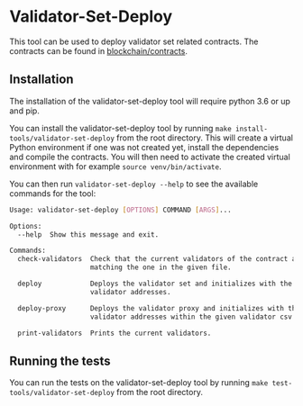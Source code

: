 # Validator-Set-Deploy

This tool can be used to deploy validator set related contracts.
The contracts can be found in [blockchain/contracts](https://github.com/trustlines-protocol/blockchain/tree/master/contracts).

## Installation

The installation of the validator-set-deploy tool will require python 3.6 or up and pip.

You can install the validator-set-deploy tool by running `make install-tools/validator-set-deploy` 
from the root directory. This will create a virtual Python environment if one was not created yet,
install the dependencies and compile the contracts.
You will then need to activate the created virtual environment with for example `source venv/bin/activate`.

You can then run `validator-set-deploy --help` to see the available commands for the tool:

```bash
Usage: validator-set-deploy [OPTIONS] COMMAND [ARGS]...

Options:
  --help  Show this message and exit.

Commands:
  check-validators  Check that the current validators of the contract are
                    matching the one in the given file.

  deploy            Deploys the validator set and initializes with the
                    validator addresses.

  deploy-proxy      Deploys the validator proxy and initializes with the
                    validator addresses within the given validator csv file.

  print-validators  Prints the current validators.
```

## Running the tests

You can run the tests on the validator-set-deploy tool by running 
`make test-tools/validator-set-deploy` from the root directory.
